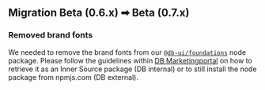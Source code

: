 ## Migration Beta (0.6.x) ➡ Beta (0.7.x)

### Removed brand fonts

We needed to remove the brand fonts from our [`@db-ui/foundations`](https://www.npmjs.com/package/@db-ui/foundations) node package. Please follow the guidelines within [DB Marketingportal](https://marketingportal.extranet.deutschebahn.com/marketingportal/Design-Anwendungen/db-ux-design-system/resources/db-theme) on how to retrieve it as an Inner Source package (DB internal) or to still install the node package from npmjs.com (DB external).
